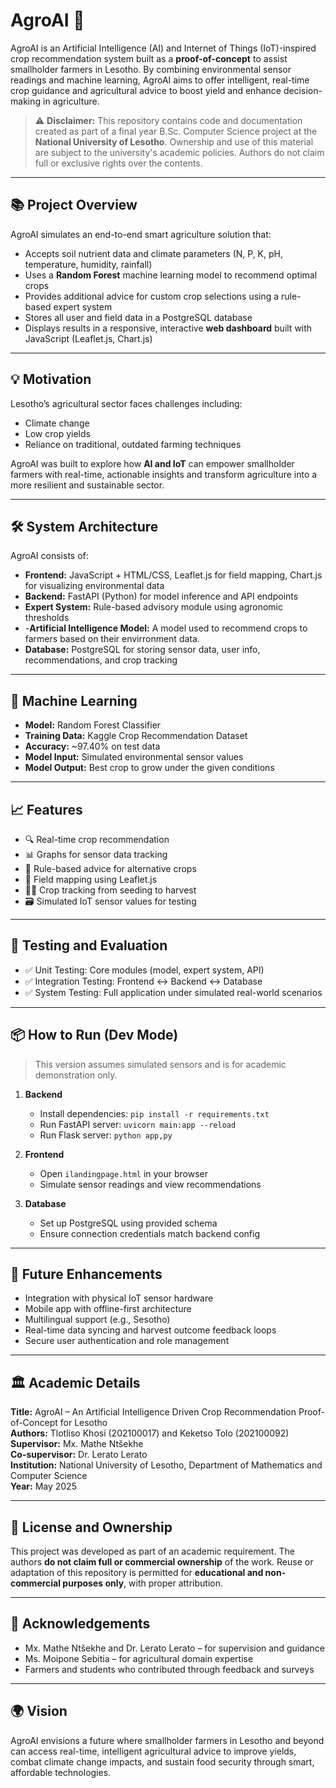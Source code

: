# AgroAI 🌾

AgroAI is an Artificial Intelligence (AI) and Internet of Things (IoT)-inspired crop recommendation system built as a **proof-of-concept** to assist smallholder farmers in Lesotho. By combining environmental sensor readings and machine learning, AgroAI aims to offer intelligent, real-time crop guidance and agricultural advice to boost yield and enhance decision-making in agriculture.

> ⚠️ **Disclaimer:** This repository contains code and documentation created as part of a final year B.Sc. Computer Science project at the **National University of Lesotho**. Ownership and use of this material are subject to the university's academic policies. Authors do not claim full or exclusive rights over the contents.

---

## 📚 Project Overview

AgroAI simulates an end-to-end smart agriculture solution that:

- Accepts soil nutrient data and climate parameters (N, P, K, pH, temperature, humidity, rainfall)
- Uses a **Random Forest** machine learning model to recommend optimal crops
- Provides additional advice for custom crop selections using a rule-based expert system
- Stores all user and field data in a PostgreSQL database
- Displays results in a responsive, interactive **web dashboard** built with JavaScript (Leaflet.js, Chart.js)

---

## 💡 Motivation

Lesotho’s agricultural sector faces challenges including:

- Climate change
- Low crop yields
- Reliance on traditional, outdated farming techniques

AgroAI was built to explore how **AI and IoT** can empower smallholder farmers with real-time, actionable insights and transform agriculture into a more resilient and sustainable sector.

---

## 🛠️ System Architecture

AgroAI consists of:

- **Frontend:** JavaScript + HTML/CSS, Leaflet.js for field mapping, Chart.js for visualizing environmental data
- **Backend:** FastAPI (Python) for model inference and API endpoints
- **Expert System:** Rule-based advisory module using agronomic thresholds
- -**Artificial Intelligence Model:** A model used to recommend crops to farmers based on their envirronment data.
- **Database:** PostgreSQL for storing sensor data, user info, recommendations, and crop tracking

---

## 🔬 Machine Learning

- **Model:** Random Forest Classifier
- **Training Data:** Kaggle Crop Recommendation Dataset
- **Accuracy:** ~97.40% on test data
- **Model Input:** Simulated environmental sensor values
- **Model Output:** Best crop to grow under the given conditions

---

## 📈 Features

- 🔍 Real-time crop recommendation
- 📊 Graphs for sensor data tracking
- 🧠 Rule-based advice for alternative crops
- 📍 Field mapping using Leaflet.js
- 👨‍🌾 Crop tracking from seeding to harvest
- 🗃️ Simulated IoT sensor values for testing

---

## 🧪 Testing and Evaluation

- ✅ Unit Testing: Core modules (model, expert system, API)
- ✅ Integration Testing: Frontend ↔ Backend ↔ Database
- ✅ System Testing: Full application under simulated real-world scenarios

---

## 📦 How to Run (Dev Mode)

> This version assumes simulated sensors and is for academic demonstration only.

1. **Backend**  
   - Install dependencies: `pip install -r requirements.txt`
   - Run FastAPI server: `uvicorn main:app --reload`
   - Run Flask server: `python app,py`

2. **Frontend**  
   - Open `ilandingpage.html` in your browser
   - Simulate sensor readings and view recommendations

3. **Database**  
   - Set up PostgreSQL using provided schema
   - Ensure connection credentials match backend config

---

## 🧠 Future Enhancements

- Integration with physical IoT sensor hardware
- Mobile app with offline-first architecture
- Multilingual support (e.g., Sesotho)
- Real-time data syncing and harvest outcome feedback loops
- Secure user authentication and role management

---

## 🏛️ Academic Details

**Title:** AgroAI – An Artificial Intelligence Driven Crop Recommendation Proof-of-Concept for Lesotho  
**Authors:** Tlotliso Khosi (202100017) and Keketso Tolo (202100092)  
**Supervisor:** Mx. Mathe Ntšekhe  
**Co-supervisor:** Dr. Lerato Lerato  
**Institution:** National University of Lesotho, Department of Mathematics and Computer Science  
**Year:** May 2025

---

## 📄 License and Ownership

This project was developed as part of an academic requirement. The authors **do not claim full or commercial ownership** of the work. Reuse or adaptation of this repository is permitted for **educational and non-commercial purposes only**, with proper attribution.

---

## 🙏 Acknowledgements

- Mx. Mathe Ntšekhe and Dr. Lerato Lerato – for supervision and guidance
- Ms. Moipone Sebitia – for agricultural domain expertise
- Farmers and students who contributed through feedback and surveys

---

## 🌍 Vision

AgroAI envisions a future where smallholder farmers in Lesotho and beyond can access real-time, intelligent agricultural advice to improve yields, combat climate change impacts, and sustain food security through smart, affordable technologies.

